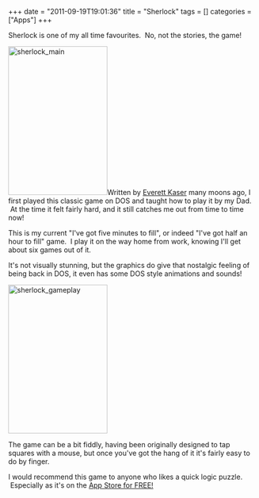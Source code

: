 +++
date = "2011-09-19T19:01:36"
title = "Sherlock"
tags = []
categories = ["Apps"]
+++

Sherlock is one of my all time favourites.  No, not the stories, the game! 
 
[<img src="/wp-content/uploads/2011/09/sherlock_main-200x300.jpg" width="200" height="300" class="alignleft size-medium wp-image-1250" title="sherlock_main" />][1]Written by [Everett Kaser][2] many moons ago, I first played this classic game on DOS and taught how to play it by my Dad.  At the time it felt fairly hard, and it still catches me out from time to time now! 
 
This is my current "I've got five minutes to fill", or indeed "I've got half an hour to fill" game.  I play it on the way home from work, knowing I'll get about six games out of it. 
 
It's not visually stunning, but the graphics do give that nostalgic feeling of being back in DOS, it even has some DOS style animations and sounds! 
 
[<img src="/wp-content/uploads/2011/09/sherlock_gameplay-200x300.jpg" width="200" height="300" class="alignright size-medium wp-image-1249" title="sherlock_gameplay" />][3] 
 
The game can be a bit fiddly, having been originally designed to tap squares with a mouse, but once you've got the hang of it it's fairly easy to do by finger. 
 
I would recommend this game to anyone who likes a quick logic puzzle.  Especially as it's on the [App Store for FREE!][4]

  [1]: /wp-content/uploads/2011/09/sherlock_main.jpg
  [2]: http://www.kaser.com/sherwin.html
  [3]: /wp-content/uploads/2011/09/sherlock_gameplay.jpg
  [4]: http://itunes.apple.com/gb/app/sherlock-the-game-of-logic/id383644086?mt=8
